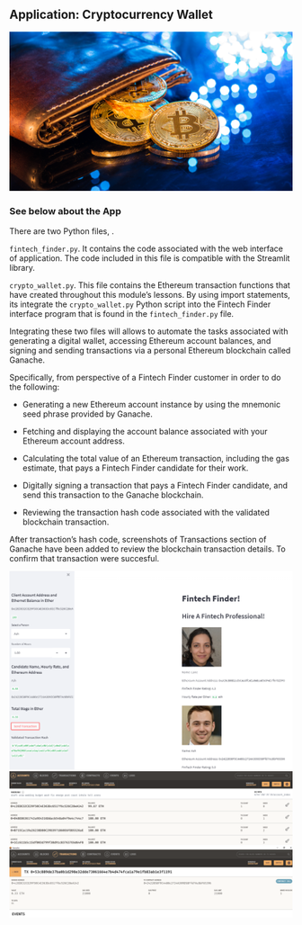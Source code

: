 ## Application: Cryptocurrency Wallet

![An image shows a wallet with bitcoin.](Images/19-4-challenge-image.png)

### See below about the App

There are two Python files, .

 `fintech_finder.py`. It contains the code associated with the web interface of application. The code included in this file is compatible with the Streamlit library. 

 `crypto_wallet.py`. This file contains the Ethereum transaction functions that have created throughout this module’s lessons. By using import statements, its integrate the `crypto_wallet.py` Python script into the Fintech Finder interface program that is found in the `fintech_finder.py` file.

Integrating these two files will allows to automate the tasks associated with generating a digital wallet, accessing Ethereum account balances, and signing and sending transactions via a personal Ethereum blockchain called Ganache.

Specifically, from perspective of a Fintech Finder customer in order to do the following:

* Generating a new Ethereum account instance by using the mnemonic seed phrase provided by Ganache.

* Fetching and displaying the account balance associated with your Ethereum account address.

* Calculating the total value of an Ethereum transaction, including the gas estimate, that pays a Fintech Finder candidate for their work.

* Digitally signing a transaction that pays a Fintech Finder candidate, and send this transaction to the Ganache blockchain.

* Reviewing the transaction hash code associated with the validated blockchain transaction.

After transaction’s hash code, screenshots of Transactions section of Ganache have been added to review the blockchain transaction details. To confirm that transaction were succesful.


![Screenshot off Application.](Images/App1.png)
![Screenshot of address balance and history on Ganache.](Images/App2.png)
![Screenshot of the transaction details on Ganache.](Images/App3.png)
    